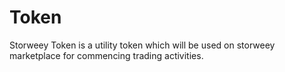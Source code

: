 # Token
Storweey Token is a utility token which will be used on storweey marketplace for commencing trading activities.
